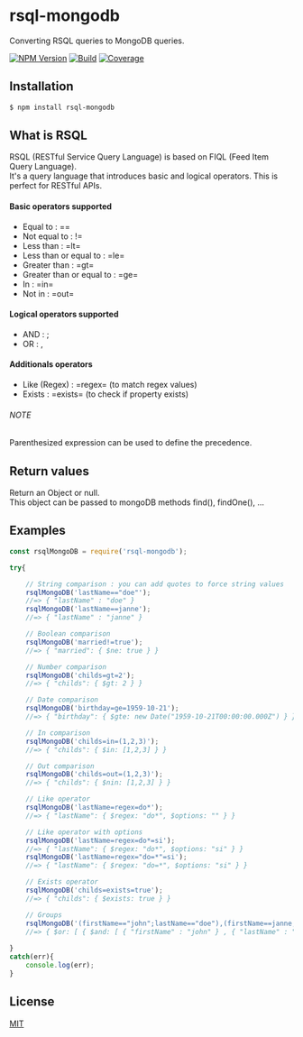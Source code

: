 # rsql-mongodb

Converting RSQL queries to MongoDB queries.

[![NPM Version][npm-image]][npm-url]
[![Build][build-image]][build-url]
[![Coverage][coveralls-image]][coveralls-url]

## Installation

```bash
$ npm install rsql-mongodb
```

## What is RSQL

RSQL (RESTful Service Query Language) is based on FIQL (Feed Item Query Language).  
It's a query language that introduces basic and logical operators. This is perfect for RESTful APIs.

#### Basic operators supported
- Equal to : ==
- Not equal to : !=
- Less than : =lt=
- Less than or equal to : =le=
- Greater than : =gt=
- Greater than or equal to : =ge=
- In : =in=
- Not in : =out=

#### Logical operators supported
- AND : ;
- OR : ,

#### Additionals operators
- Like (Regex) : =regex= (to match regex values)
- Exists : =exists= (to check if property exists)

###### NOTE
Parenthesized expression can be used to define the precedence.

## Return values

Return an Object or null.  
This object can be passed to mongoDB methods find(), findOne(), ...

## Examples

```js
const rsqlMongoDB = require('rsql-mongodb');

try{

    // String comparison : you can add quotes to force string values
    rsqlMongoDB('lastName=="doe"');
    //=> { "lastName" : "doe" }
    rsqlMongoDB('lastName==janne');
    //=> { "lastName" : "janne" }

    // Boolean comparison
    rsqlMongoDB('married!=true');
    //=> { "married": { $ne: true } }

    // Number comparison
    rsqlMongoDB('childs=gt=2');
    //=> { "childs": { $gt: 2 } }

    // Date comparison
    rsqlMongoDB('birthday=ge=1959-10-21');
    //=> { "birthday": { $gte: new Date("1959-10-21T00:00:00.000Z") } }

    // In comparison
    rsqlMongoDB('childs=in=(1,2,3)');
    //=> { "childs": { $in: [1,2,3] } }

    // Out comparison
    rsqlMongoDB('childs=out=(1,2,3)');
    //=> { "childs": { $nin: [1,2,3] } }

    // Like operator
    rsqlMongoDB('lastName=regex=do*');
    //=> { "lastName": { $regex: "do*", $options: "" } }

    // Like operator with options
    rsqlMongoDB('lastName=regex=do*=si');
    //=> { "lastName": { $regex: "do*", $options: "si" } }
    rsqlMongoDB('lastName=regex="do=*"=si');
    //=> { "lastName": { $regex: "do=*", $options: "si" } }

    // Exists operator
    rsqlMongoDB('childs=exists=true');
    //=> { "childs": { $exists: true } }

    // Groups
    rsqlMongoDB('(firstName=="john";lastName=="doe"),(firstName==janne;lastName==doe)');
    //=> { $or: [ { $and: [ { "firstName" : "john" } , { "lastName" : "doe" } ] } , { $and: [ { "firstName" : "janne" } , { "lastName" : "doe" } ] } ] }
    
}
catch(err){
    console.log(err);
}
```

## License

[MIT](LICENSE)

[npm-image]: https://img.shields.io/npm/v/rsql-mongodb.svg
[npm-url]: https://npmjs.org/package/rsql-mongodb
[build-image]: https://travis-ci.org/Fizcko/rsql-mongodb.svg?branch=master
[build-url]: https://travis-ci.org/Fizcko/rsql-mongodb
[coveralls-image]: https://coveralls.io/repos/github/Fizcko/rsql-mongodb/badge.svg?branch=master
[coveralls-url]: https://coveralls.io/github/Fizcko/rsql-mongodb?branch=master
